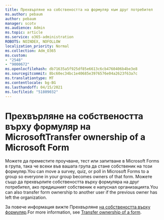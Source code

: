 ```yaml
---
title: Прехвърляне на собствеността на формуляр към друг потребител
ms.author: pebaum
author: pebaum
manager: scotv
ms.audience: Admin
ms.topic: article
ms.service: o365-administration
ROBOTS: NOINDEX, NOFOLLOW
localization_priority: Normal
ms.collection: Adm_O365
ms.custom:
- "2548"
- "9000672"
ms.openlocfilehash: db71635a5f925df85e6613c6cb4760406b4be3e8
ms.sourcegitcommit: 8bc60ec34bc1e40685e3976576e04a2623f63a7c
ms.translationtype: MT
ms.contentlocale: bg-BG
ms.lasthandoff: 04/15/2021
ms.locfileid: "51809032"
---
```

# <a name="transfer-ownership-of-a-microsoft-form"></a><span data-ttu-id="707e7-102">Прехвърляне на собствеността върху формуляр на Microsoft</span><span class="sxs-lookup"><span data-stu-id="707e7-102">Transfer ownership of a Microsoft Form</span></span>

<span data-ttu-id="707e7-103">Можете да преместите проучване, тест или запитване в Microsoft Forms в група, така че всеки във вашата група да стане собственик на този формуляр.</span><span class="sxs-lookup"><span data-stu-id="707e7-103">You can move a survey, quiz, or poll in Microsoft Forms to a group so everyone in your group becomes owners of that form.</span></span> <span data-ttu-id="707e7-104">Можете също да прехвърлите собствеността върху формуляра на друг потребител, ако предишният собственик е напуснал организацията.</span><span class="sxs-lookup"><span data-stu-id="707e7-104">You can also transfer form ownership to another user if the previous owner has left the organization.</span></span>

<span data-ttu-id="707e7-105">За повече информация вижте Прехвърляне [на собствеността върху формуляр](https://support.office.com/article/Transfer-ownership-of-a-form-921a6361-a4e5-44ea-bce9-c4ed63aa54b4).</span><span class="sxs-lookup"><span data-stu-id="707e7-105">For more information, see [Transfer ownership of a form](https://support.office.com/article/Transfer-ownership-of-a-form-921a6361-a4e5-44ea-bce9-c4ed63aa54b4).</span></span>